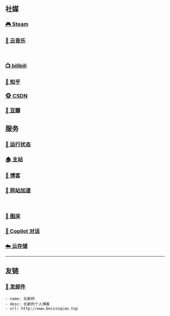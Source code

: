 ## 社媒

### [🎮 Steam](https://steamcommunity.com/profiles/76561199078382100/)
### [🎵 云音乐](https://y.music.163.com/m/user?id=7818048747)
&nbsp;
### [📺 bilibili](https://space.bilibili.com/196220308)
### [💬 知乎](https://www.zhihu.com/people/85-98-97-23-91)
### [🐵 CSDN](https://blog.csdn.net/2301_82133836)
### [📗 豆瓣](https://www.douban.com/people/bexino/)

## 服务

### [🚥 运行状态](https://stats.uptimerobot.com/H28V9Hx5lU)
### [🏠 主站](https://beixinqiao.top/)
### [📙 博客](https://blog.beixinqiao.top/)
### [🚀 网站加速](https://booster.beixinqiao.top/)  
&nbsp;
### [📂 图床](https://image.beixinqiao.top/)
### [💬 Copilot 对话](https://chat.beixinqiao.top/)
### [☁️ 云存储](https://cloud.beixinqiao.top/)
---
## 友链

### [📧 发邮件](mailto:beixinti@foxmail.com)

```
- name: 北新桥
- desc: 北新的个人博客
- url: http://www.beixinqiao.top
```